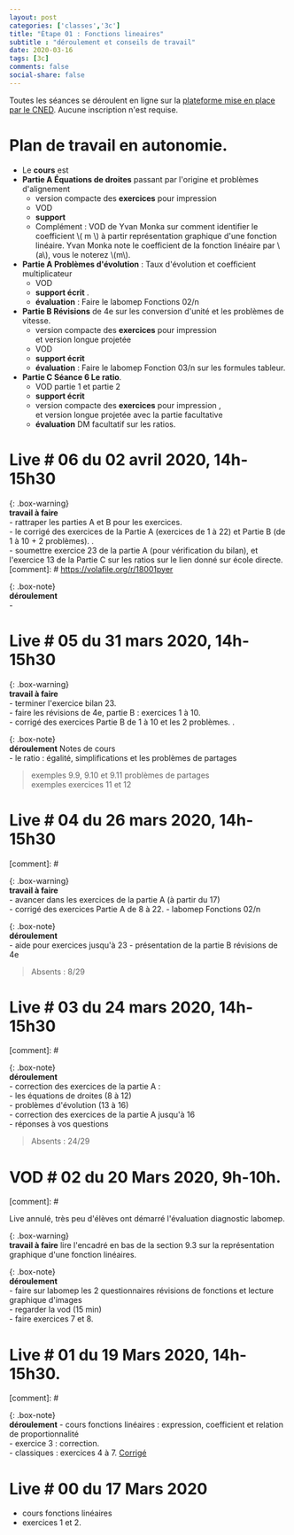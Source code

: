 ```yaml
---
layout: post 
categories: ['classes','3c']
title: "Étape 01 : Fonctions lineaires"
subtitle : "déroulement et conseils de travail"
date: 2020-03-16
tags: [3c]
comments: false
social-share: false
---
```

Toutes les séances se déroulent en ligne sur la [plateforme mise en place par le CNED](https://eu.bbcollab.com/guest/7ff0892b6f4f418cbdc29ce8a8ea46cb). Aucune inscription n'est requise.
 
# Plan de travail en autonomie. 
- Le **cours** est [<i class="far fa-file-pdf"></i>](https://drive.google.com/file/d/1UZ_3BkSpunGfG9r09rXG1fkvSaj6k5OU/view)
- **Partie A Équations de droites** passant par l'origine et problèmes d'alignement
	- version compacte des **exercices**  pour impression [<i class="far fa-file-pdf"></i>](https://drive.google.com/file/d/14NnRACBdq88n2htAx1aCSSmIOsu_sua9/view)   
	- VOD [<i class="fab fa-youtube"></i>](https://youtu.be/ZETAmA_MxYI) 
	- **support** [<i class="far fa-file-pdf"></i>](https://drive.google.com/file/d/1_ofmiu-MxzRqLCfIGcdcjC5zlg8UrkZb/view)
	- Complément : VOD de Yvan Monka [<i class="fab fa-youtube"></i>](https://youtu.be/bgySp9gT8kA) sur comment identifier le coefficient \\( m \\) à partir représentation graphique d'une fonction linéaire. Yvan Monka note le coefficient de la fonction linéaire par \\(a\\), vous le noterez \\(m\\).  
- **Partie A Problèmes d'évolution** : Taux d'évolution et coefficient multiplicateur
	- VOD  [<i class="fab fa-youtube"></i>](https://youtu.be/JQUgE2gmff0) 
	- **support écrit**  [<i class="far fa-file-pdf"></i>](https://drive.google.com/file/d/1I5qzUNGhV1tY9qUhAKNVbCKtEhSS8Sr4/view).  
	- **évaluation** : Faire le labomep Fonctions 02/n 
- **Partie B Révisions** de 4e sur les conversion d'unité et les problèmes de vitesse. 
	- version compacte des **exercices**  pour impression [<i class="far fa-file-pdf"></i>](https://drive.google.com/file/d/1JkjaliLbjS6ytVTrgVGbUjzW6BK7HMF0/view)  
	et version longue projetée [<i class="far fa-file-pdf"></i>](https://drive.google.com/file/d/1MjlKZKbQeNm1qEOSUdIm0KzehNYQoRbE/view) 
	- VOD [<i class="fab fa-youtube"></i>](https://youtu.be/ptesx2hJjFw)
	- **support écrit** [<i class="far fa-file-pdf"></i>](https://drive.google.com/file/d/1CoXL7nM-EQNvJoHOuhH4YpcBh2-NFbv9/view) 
	- **évaluation** : Faire le labomep Fonction 03/n sur les formules tableur.
- **Partie C Séance 6 Le ratio**.  
	- VOD partie 1 [<i class="fab fa-youtube"></i>](https://youtu.be/lDcMJeGdC2E)  et partie 2 [<i class="fab fa-youtube"></i>](https://youtu.be/HY9GMX8HcsY)
	- **support écrit** [<i class="far fa-file-pdf"></i>](https://drive.google.com/file/d/1241Q9bj2WxSE2lRNtGGYaH7zWLDCfre3/view)
	- version compacte des **exercices** pour impression [<i class="far fa-file-pdf"></i>](https://drive.google.com/file/d/1eucsAlrn-e873X-YL_tEdp1vV7LHx0-j/view),  
	et version longue projetée avec la partie facultative [<i class="far fa-file-pdf"></i>](https://drive.google.com/file/d/1C2Z9cGzKt6fmEYGjEtd1rwVGIkOhByk2/view) 
	- **évaluation** DM facultatif sur les ratios.

# Live # 06 du 02 avril 2020, 14h-15h30  

{: .box-warning}  
**travail à faire**  
	- rattraper les parties A et B pour les exercices.   
	- le corrigé des exercices de la Partie A (exercices de 1 à 22) [<i class="far fa-file-pdf"></i>](https://drive.google.com/file/d/1TVGDaHBhBLld2SQntHxHgkexk7ZL_slA/view) et Partie B (de 1 à 10 + 2 problèmes). [<i class="far fa-file-pdf"></i>](https://drive.google.com/file/d/1AuIIkEpC8dQ5zRG1ggJWt2luvKl5flhD/view).  
	- soumettre exercice 23 de la partie A (pour vérification du bilan), et l'exercice 13 de la Partie C sur les ratios sur le lien donné sur école directe.  
[comment]: #  	https://volafile.org/r/18001pyer
	
{: .box-note}   
**déroulement**  
	- 


# Live # 05 du 31 mars 2020, 14h-15h30  

{: .box-warning}  
**travail à faire**  
	- terminer l'exercice bilan 23.  
	- faire les révisions de 4e, partie B : exercices 1 à 10.  
	- corrigé des exercices Partie B de 1 à 10 et les 2 problèmes. [<i class="far fa-file-pdf"></i>](https://drive.google.com/file/d/1AuIIkEpC8dQ5zRG1ggJWt2luvKl5flhD/view).

{: .box-note}   
**déroulement**  Notes de cours  [<i class="far fa-file-pdf"></i>](https://drive.google.com/file/d/1241Q9bj2WxSE2lRNtGGYaH7zWLDCfre3/view)   
	- le ratio : égalité, simplifications et les problèmes de partages

> exemples 9.9, 9.10 et 9.11 problèmes de partages   
> exemples exercices 11 et 12


# Live # 04 du 26 mars 2020, 14h-15h30 

[comment]: #  [<i class="fab fa-youtube"></i>](https://youtu.be/Tqc-cSTycGs)

{: .box-warning}  
**travail à faire**   
	- avancer dans les exercices de la partie A (à partir du 17)  
	- corrigé des exercices Partie A de 8 à 22. [<i class="far fa-file-pdf"></i>](https://drive.google.com/file/d/1TVGDaHBhBLld2SQntHxHgkexk7ZL_slA/view)
	- labomep Fonctions 02/n  

{: .box-note}   
**déroulement**   
	- aide pour exercices jusqu'à 23
	- présentation de la partie B révisions de 4e

> Absents : 8/29

# Live # 03 du 24 mars 2020, 14h-15h30 

[comment]: # [<i class="fab fa-youtube"></i>](https://youtu.be/6mWeAhq3VE0)

{: .box-note}   
**déroulement**  
	- correction des exercices de la partie A :  
		- les équations de droites (8 à 12)  
		- problèmes d'évolution (13 à 16)  
	- correction des exercices de la partie A jusqu'à 16  
	- réponses à vos questions   

> Absents : 24/29

# VOD # 02 du 20 Mars 2020, 9h-10h. 

[comment]: # [<i class="fab fa-youtube"></i>](https://youtu.be/gt12o86Cd50) 

Live annulé, très peu d'élèves ont démarré l'évaluation diagnostic labomep.

{: .box-warning}  
**travail à faire** lire l'encadré en bas de la section 9.3 sur la représentation graphique d'une fonction linéaires.  
	
{: .box-note}  
**déroulement**  
	- faire sur labomep les 2 questionnaires révisions de fonctions et lecture graphique d'images  
	- regarder la vod (15 min)  
	- faire exercices 7 et 8.  

 

# Live # 01 du 19 Mars 2020, 14h-15h30. 

[comment]: # [<i class="fab fa-youtube"></i>](https://youtu.be/6PvnM90zwhw)

{: .box-note}  
**déroulement** 
	- cours fonctions linéaires : expression, coefficient et relation de proportionnalité  
	- exercice 3 : correction.  
	- classiques : exercices 4 à 7. [Corrigé](https://drive.google.com/file/d/1Vm4M_aTMGdpE5RtfETRT34Wgq02JarSc/view)    

# Live # 00 du 17 Mars 2020
- cours fonctions linéaires
- exercices 1 et 2.
